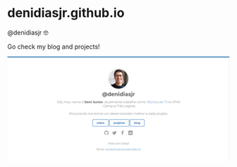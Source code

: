 # denidiasjr.github.io
@denidiasjr 🤓 

Go check my blog and projects!

![alt text](/images/page.png "Página inicial")
